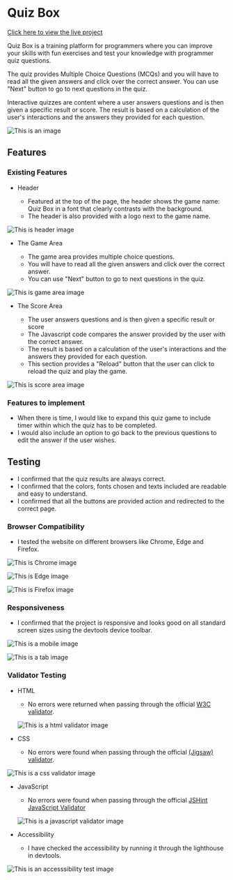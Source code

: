 # **Quiz Box**

[Click here to view the live project](https://amrutha2103.github.io/quiz-box/)

Quiz Box is a training platform for programmers where you can improve your skills with fun exercises and test your knowledge with programmer quiz questions.

The quiz provides Multiple Choice Questions (MCQs) and you will have to read all the given answers and click over the correct answer. You can use "Next" button to go to next questions in the quiz.

Interactive quizzes are content where a user answers questions and is then given a specific result or score. The result is based on a calculation of the user's interactions and the answers they provided for each question.

![This is an image](documentation/readme1.jpg)

## **Features**

### **Existing Features**

- Header

    * Featured at the top of the page, the header shows the game name: Quiz Box in a font that clearly contrasts with the background.
    * The header is also provided with a logo next to the game name.

![This is header image](documentation/readme2.jpg)

- The Game Area

    * The game area provides multiple choice questions.
    * You will have to read all the given answers and click over the correct answer.
    * You can use "Next" button to go to next questions in the quiz.
    
![This is game area image](documentation/readme3.jpg)

- The Score Area

    * The user answers questions and is then given a specific result or score
    * The Javascript code compares the answer provided by the user with the correct answer.
    * The result is based on a calculation of the user's interactions and the answers they provided for each question.
    * This section provides a "Reload" button that the user can click to reload the quiz and play the game.

![This is score area image](documentation/readme4.jpg)

### **Features to implement**

- When there is time, I would like to expand this quiz game to include timer within which the quiz has to be completed.
- I would also include an option to go back to the previous questions to edit the answer if the user wishes.

## **Testing**

- I confirmed that the quiz results are always correct.
- I confirmed that the colors, fonts chosen and texts included are readable and easy to understand.
- I confirmed that all the buttons are provided action and redirected to the correct page.

### **Browser Compatibility**

- I tested the website on different browsers like Chrome, Edge and Firefox.

![This is Chrome image](documentation/readme-chrome.jpg)

![This is Edge image](documentation/readme-edge.jpg)

![This is Firefox image](documentation/readme-firefox.jpg)

### **Responsiveness**

- I confirmed that the project is responsive and looks good on all standard screen sizes using the devtools device toolbar.

![This is a mobile image](documentation/readme-mobile.jpg)

![This is a tab image](documentation/readme-tab.jpg)

### **Validator Testing** 

- HTML
  * No errors were returned when passing through the official [W3C validator](https://validator.w3.org/nu/?doc=https%3A%2F%2Famrutha2103.github.io%2Fquiz-box%2F).

  ![This is a html validator image](documentation/readme-html.jpg) 

- CSS
  * No errors were found when passing through the official [(Jigsaw) validator](https://jigsaw.w3.org/css-validator/validator?uri=https%3A%2F%2Famrutha2103.github.io%2Fquiz-box%2F&profile=css3svg&usermedium=all&warning=1&vextwarning=&lang=en).

![This is a css validator image](documentation/readme-css.jpg) 

- JavaScript
  * No errors were found when passing through the official [JSHint JavaScript Validator](https://jshint.com/)

  ![This is a javascript validator image](documentation/readme-js.jpg) 

- Accessibility
  * I have checked the accessibility by running it through the lighthouse in devtools.

![This is an accesssibility test image](documentation/readme-accessibility.jpg)